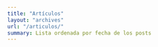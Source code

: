 ```yaml
---  
title: "Artículos"
layout: "archives"
url: "/articulos/"
summary: Lista ordenada por fecha de los posts
---
```

